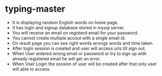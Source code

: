 # typing-master

- It is displaying random English words on home page.
- It has login and signup database stored in mysql server.
- You will receive an email on registerd email for your password.
- You cannot create multiple accout with a single email id.
- On result page you can see right words wrongs words and time taken.
- After login session is created and user will access urls till sign out.
- When User entered wrong email or password or try to sign up with already registered email he will get an error.
- When User Login the session of user will be created after that only user will able to access.
